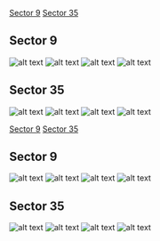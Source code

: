 [Sector 9](#sector9)
[Sector 35](#sector35)

<a name = "sector9"></a>
## Sector 9
![alt text](/tt/WASP-043_Sector_9/WASP-043_Sector_9_a_TimeSeries.png)
![alt text](/tt/WASP-043_Sector_9/WASP-043_Sector_9_b_FoldedLightCurve.png)
![alt text](/tt/WASP-043_Sector_9/WASP-043_Sector_9_b_IndividualTransitsWithFit.png)
![alt text](/tt/WASP-043_Sector_9/WASP-043_Sector_9_c_TimingResiduals.png)

<a name = "sector35"></a>
## Sector 35
![alt text](/tt/WASP-043_Sector_35/WASP-043_Sector_35_a_TimeSeries.png)
![alt text](/tt/WASP-043_Sector_35/WASP-043_Sector_35_b_FoldedLightCurve.png)
![alt text](/tt/WASP-043_Sector_35/WASP-043_Sector_35_b_IndividualTransitsWithFit.png)
![alt text](/tt/WASP-043_Sector_35/WASP-043_Sector_35_c_TimingResiduals.png)

[Sector 9](#sector9)
[Sector 35](#sector35)

<a name = "sector9"></a>
## Sector 9
![alt text](/tt/WASP-043_Sector_9/WASP-043_Sector_9_a_TimeSeries.png)
![alt text](/tt/WASP-043_Sector_9/WASP-043_Sector_9_b_FoldedLightCurve.png)
![alt text](/tt/WASP-043_Sector_9/WASP-043_Sector_9_b_IndividualTransitsWithFit.png)
![alt text](/tt/WASP-043_Sector_9/WASP-043_Sector_9_c_TimingResiduals.png)

<a name = "sector35"></a>
## Sector 35
![alt text](/tt/WASP-043_Sector_35/WASP-043_Sector_35_a_TimeSeries.png)
![alt text](/tt/WASP-043_Sector_35/WASP-043_Sector_35_b_FoldedLightCurve.png)
![alt text](/tt/WASP-043_Sector_35/WASP-043_Sector_35_b_IndividualTransitsWithFit.png)
![alt text](/tt/WASP-043_Sector_35/WASP-043_Sector_35_c_TimingResiduals.png)

